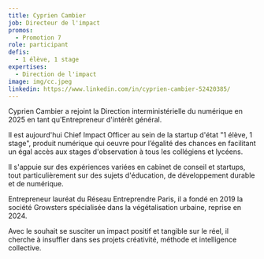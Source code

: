 ```yaml
---
title: Cyprien Cambier
job: Directeur de l'impact
promos:
  - Promotion 7
role: participant
defis:
  - 1 élève, 1 stage
expertises:
  - Direction de l'impact
image: img/cc.jpeg
linkedin: https://www.linkedin.com/in/cyprien-cambier-52420385/
---
```

Cyprien Cambier a rejoint la Direction interministérielle du numérique en 2025 en tant qu'Entrepreneur d'intérêt général. 

Il est aujourd'hui Chief Impact Officer au sein de la startup d'état "1 élève, 1 stage", produit numérique qui oeuvre pour l’égalité des chances en facilitant un égal accès aux stages d'observation à tous les collégiens et lycéens.

Il s'appuie sur des expériences variées en cabinet de conseil et startups, tout particulièrement sur des sujets d'éducation, de développement durable et de numérique.

Entrepreneur lauréat du Réseau Entreprendre Paris, il a fondé en 2019 la société Growsters spécialisée dans la végétalisation urbaine, reprise en 2024.

Avec le souhait se susciter un impact positif et tangible sur le réel, il cherche à insuffler dans ses projets créativité, méthode et intelligence collective.